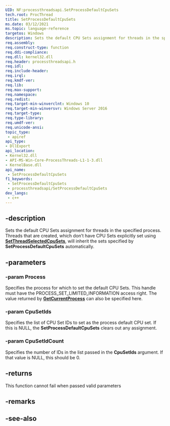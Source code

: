 ```yaml
---
UID: NF:processthreadsapi.SetProcessDefaultCpuSets
tech.root: ProcThread
title: SetProcessDefaultCpuSets
ms.date: 03/12/2021
ms.topic: language-reference
targetos: Windows
description: Sets the default CPU Sets assignment for threads in the specified process. 
req.assembly: 
req.construct-type: function
req.ddi-compliance: 
req.dll: kernel32.dll
req.header: processthreadsapi.h
req.idl: 
req.include-header: 
req.irql: 
req.kmdf-ver: 
req.lib: 
req.max-support: 
req.namespace: 
req.redist: 
req.target-min-winverclnt: Windows 10
req.target-min-winversvr: Windows Server 2016
req.target-type: 
req.type-library: 
req.umdf-ver: 
req.unicode-ansi: 
topic_type:
 - apiref
api_type:
- DllExport
api_location:
- Kernel32.dll
- API-MS-Win-Core-ProcessThreads-L1-1-3.dll
- KernelBase.dll
api_name:
 - SetProcessDefaultCpuSets
f1_keywords:
 - SetProcessDefaultCpuSets
 - processthreadsapi/SetProcessDefaultCpuSets
dev_langs:
 - c++
---
```


## -description

Sets the default CPU Sets assignment for threads in the specified process. Threads that are created, which don’t have CPU Sets explicitly set using [**SetThreadSelectedCpuSets**](setthreadselectedcpusets.md), will inherit the sets specified by **SetProcessDefaultCpuSets** automatically.


## -parameters

### -param Process

Specifies the process for which to set the default CPU Sets. This handle must have the PROCESS\_SET\_LIMITED\_INFORMATION access right. The value returned by [**GetCurrentProcess**](nf-processthreadsapi-getcurrentprocess.md) can also be specified here.


### -param CpuSetIds

Specifies the list of CPU Set IDs to set as the process default CPU set. If this is NULL, the **SetProcessDefaultCpuSets** clears out any assignment.


### -param CpuSetIdCount

Specifies the number of IDs in the list passed in the **CpuSetIds** argument. If that value is NULL, this should be 0.


## -returns

This function cannot fail when passed valid parameters

## -remarks

## -see-also

